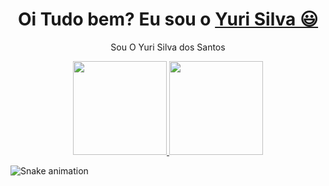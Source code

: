 <div>
  
  <h1 align="center">
    Oi Tudo bem? Eu sou o 
    <a href="https://www.linkedin.com/in/yuri--silva/">Yuri Silva 😃️</a>
  </h1>
  
  <p align="center">
    Sou O Yuri Silva dos Santos
   
  </p>
  

  
</div>

<div align="center">
  <a href="https://github.com/Yuridubi">
    <img height="150em" src="https://github-readme-stats.vercel.app/api?username=Yuridubi&count_private=true&include_all_commits=true&show_icons=true&theme=dracula&hide_border=false&show_owner=true"/>
    <img height="150em" src="https://github-readme-stats.vercel.app/api/top-langs/?username=duribeiro&theme=dracula&hide_border=false&&layout=compact"/>
  </a>
</div>


  ![Snake animation](https://github.com/danielbped/danielbped/blob/output/github-contribution-grid-snake.svg)
  

